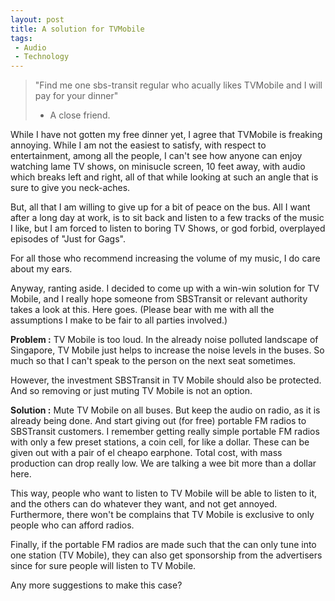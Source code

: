 ```yaml
---
layout: post
title: A solution for TVMobile
tags:
 - Audio
 - Technology
---
```


> "Find me one sbs-transit regular who acually likes TVMobile and I will pay for your dinner"
>
> - A close friend.

While I have not gotten my free dinner yet, I agree that TVMobile is freaking annoying. While I am not the easiest to satisfy, with respect to entertainment, among all the people, I can't see how anyone can enjoy watching lame TV shows, on minisucle screen, 10 feet away, with audio which breaks left and right, all of that while looking at such an angle that is sure to give you neck-aches.

But, all that I am willing to give up for a bit of peace on the bus. All I want after a long day at work, is to sit back and listen to a few tracks of the music I like, but I am forced to listen to boring TV Shows, or god forbid, overplayed episodes of "Just for Gags".

For all those who recommend increasing the volume of my music, I do care about my ears.

Anyway, ranting aside. I decided to come up with a win-win solution for TV Mobile, and I really hope someone from SBSTransit or relevant authority takes a look at this. Here goes. (Please bear with me with all the assumptions I make to be fair to all parties involved.)

**Problem :** TV Mobile is too loud. In the already noise polluted landscape of Singapore, TV Mobile just helps to increase the noise levels in the buses. So much so that I can't speak to the person on the next seat sometimes.

However, the investment SBSTransit in TV Mobile should also be protected. And so removing or just muting TV Mobile is not an option.

**Solution :** Mute TV Mobile on all buses. But keep the audio on radio, as it is already being done. And start giving out (for free) portable FM radios to SBSTransit customers. I remember getting really simple portable FM radios with only a few preset stations, a coin cell, for like a dollar. These can be given out with a pair of el cheapo earphone. Total cost, with mass production can drop really low. We are talking a wee bit more than a dollar here.

This way, people who want to listen to TV Mobile will be able to listen to it, and the others can do whatever they want, and not get annoyed. Furthermore, there won't be complains that TV Mobile is exclusive to only people who can afford radios.

Finally, if the portable FM radios are made such that the can only tune into one station (TV Mobile), they can also get sponsorship from the advertisers since for sure people will listen to TV Mobile.

Any more suggestions to make this case?
